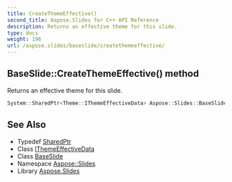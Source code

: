 ```yaml
---
title: CreateThemeEffective()
second_title: Aspose.Slides for C++ API Reference
description: Returns an effective theme for this slide.
type: docs
weight: 196
url: /aspose.slides/baseslide/createthemeeffective/
---
```

## BaseSlide::CreateThemeEffective() method


Returns an effective theme for this slide.

```cpp
System::SharedPtr<Theme::IThemeEffectiveData> Aspose::Slides::BaseSlide::CreateThemeEffective() override
```

## See Also

* Typedef [SharedPtr](../../../system/sharedptr/)
* Class [IThemeEffectiveData](../../../aspose.slides.theme/ithemeeffectivedata/)
* Class [BaseSlide](../)
* Namespace [Aspose::Slides](../../)
* Library [Aspose.Slides](../../../)
